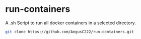 # run-containers
A .sh Script to run all docker containers in a selected directory.

   ```bash
   git clone https://github.com/AngusC222/run-containers.git
   ```
